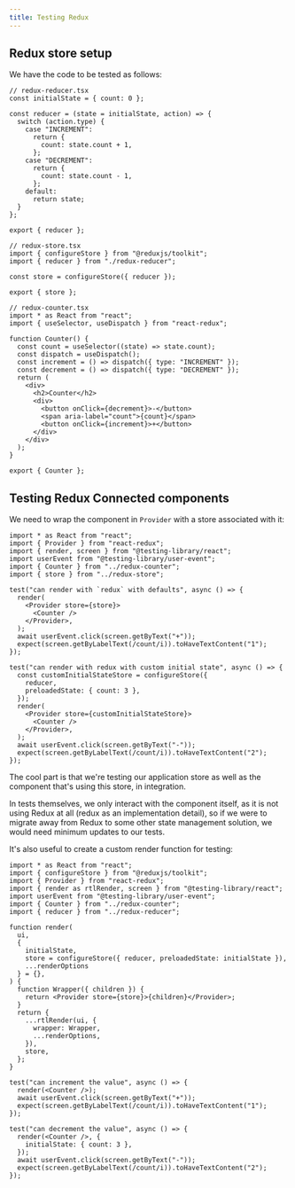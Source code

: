```yaml
---
title: Testing Redux
---
```


## Redux store setup

We have the code to be tested as follows:

```tsx
// redux-reducer.tsx
const initialState = { count: 0 };

const reducer = (state = initialState, action) => {
  switch (action.type) {
    case "INCREMENT":
      return {
        count: state.count + 1,
      };
    case "DECREMENT":
      return {
        count: state.count - 1,
      };
    default:
      return state;
  }
};

export { reducer };
```

```tsx
// redux-store.tsx
import { configureStore } from "@reduxjs/toolkit";
import { reducer } from "./redux-reducer";

const store = configureStore({ reducer });

export { store };
```

```tsx
// redux-counter.tsx
import * as React from "react";
import { useSelector, useDispatch } from "react-redux";

function Counter() {
  const count = useSelector((state) => state.count);
  const dispatch = useDispatch();
  const increment = () => dispatch({ type: "INCREMENT" });
  const decrement = () => dispatch({ type: "DECREMENT" });
  return (
    <div>
      <h2>Counter</h2>
      <div>
        <button onClick={decrement}>-</button>
        <span aria-label="count">{count}</span>
        <button onClick={increment}>+</button>
      </div>
    </div>
  );
}

export { Counter };
```

## Testing Redux Connected components

We need to wrap the component in `Provider` with a store associated with it:

```tsx
import * as React from "react";
import { Provider } from "react-redux";
import { render, screen } from "@testing-library/react";
import userEvent from "@testing-library/user-event";
import { Counter } from "../redux-counter";
import { store } from "../redux-store";

test("can render with `redux` with defaults", async () => {
  render(
    <Provider store={store}>
      <Counter />
    </Provider>,
  );
  await userEvent.click(screen.getByText("+"));
  expect(screen.getByLabelText(/count/i)).toHaveTextContent("1");
});

test("can render with redux with custom initial state", async () => {
  const customInitialStateStore = configureStore({
    reducer,
    preloadedState: { count: 3 },
  });
  render(
    <Provider store={customInitialStateStore}>
      <Counter />
    </Provider>,
  );
  await userEvent.click(screen.getByText("-"));
  expect(screen.getByLabelText(/count/i)).toHaveTextContent("2");
});
```

The cool part is that we're testing our application store as well as the component that's using this store, in integration.

In tests themselves, we only interact with the component itself, as it is not using Redux at all (redux as an implementation detail), so if we were to migrate away from Redux to some other state management solution, we would need minimum updates to our tests.

It's also useful to create a custom render function for testing:

```tsx
import * as React from "react";
import { configureStore } from "@reduxjs/toolkit";
import { Provider } from "react-redux";
import { render as rtlRender, screen } from "@testing-library/react";
import userEvent from "@testing-library/user-event";
import { Counter } from "../redux-counter";
import { reducer } from "../redux-reducer";

function render(
  ui,
  {
    initialState,
    store = configureStore({ reducer, preloadedState: initialState }),
    ...renderOptions
  } = {},
) {
  function Wrapper({ children }) {
    return <Provider store={store}>{children}</Provider>;
  }
  return {
    ...rtlRender(ui, {
      wrapper: Wrapper,
      ...renderOptions,
    }),
    store,
  };
}

test("can increment the value", async () => {
  render(<Counter />);
  await userEvent.click(screen.getByText("+"));
  expect(screen.getByLabelText(/count/i)).toHaveTextContent("1");
});

test("can decrement the value", async () => {
  render(<Counter />, {
    initialState: { count: 3 },
  });
  await userEvent.click(screen.getByText("-"));
  expect(screen.getByLabelText(/count/i)).toHaveTextContent("2");
});
```
